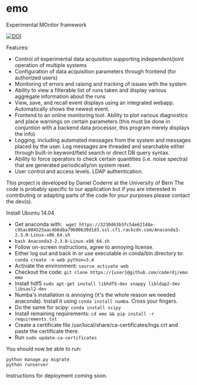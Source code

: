 # emo

Experimental MOnitor framework

[![DOI](https://zenodo.org/badge/35666027.svg)](https://zenodo.org/badge/latestdoi/35666027)

Features:

 - Control of experimental data acquisition supporting independent/joint operation of multiple systems
 - Configuration of data acquisition parameters through frontend (for authorized users)
 - Monitoring of errors and raising and tracking of issues with the system
 - Ability to view a filterable list of runs taken and display various aggregate information about the runs
 - View, save, and recall event displays using an integrated webapp. Automatically shows the newest event.
 - Frontend to an online monitoring tool. Ability to plot various diagnostics and place warnings on certain parameters (this must be done in conjuntion with a backend data processor, this program merely displays the info)
 - Logging, including automated messages from the system and messages placed by the user. Log messages are threaded and searchable either through built-in keyword/field search or direct DB query syntax.
 - Ability to force operators to check certain quantities (i.e. noise spectra) that are generated periodically/on system reset.
 - User control and access levels. LDAP authentication.
 

This project is developed by Daniel Coderre at the University of Bern
The code is probably specific to our application but if you are interested in contributing or adapting parts of the code for your purposes please contact the dev(s).

Install Ubuntu 14.04

  - Get anaconda with: ``` wget https://3230d63b5fc54e62148e-c95ac804525aac4b6dba79b00b39d1d3.ssl.cf1.rackcdn.com/Anaconda3-2.3.0-Linux-x86_64.sh```
  - ```bash Anaconda3-2.3.0-Linux-x86_64.sh```
  - Follow on-screen instructions, agree to annoying license.
  - Either log out and back in or use executable in conda/bin directory to: ```conda create -n web python=3.4```
  - Activate the environment: ```source activate web```
  - Checkout the code: ```git clone https://{user}@github.com/coderdj/emo emo```
  - Install hdf5 ```sudo apt-get install libhdf5-dev snappy libldap2-dev libsasl2-dev```
  - Numba's installation is annoying (it's the whole reason we needed anaconda). Install it using ```conda install numba```. Cross your fingers. 
  - Do the same for scipy: ```conda install scipy```
  - Install remaining requirements: ```cd emo && pip install -r requirements.txt```
  - Create a certificate file /usr/local/share/ca-certificates/lngs.crt and paste the certificate there.
  - Run ```sudo update-ca-certificates```
  
You should now be able to run:
  ```
  python manage.py migrate
  python runserver
  ```
  
 Instructions for deployment coming soon.
